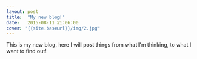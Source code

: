 ```yaml
---
layout: post
title:  "My new blog!"
date:   2015-08-11 21:06:00
cover: "{{site.baseurl}}/img/2.jpg"
---
```

This is my new blog, here I will post things from what I'm thinking, to what I want to find out! 